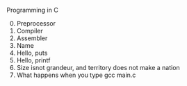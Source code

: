 Programming in C

0. Preprocessor
1. Compiler
2. Assembler
3. Name
4. Hello, puts
5. Hello, printf
6. Size isnot grandeur, and territory does not make a nation
7. What happens when you type gcc main.c
